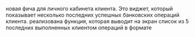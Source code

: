 новая фича для личного кабинета клиента. Это виджет, который показывает несколько последних успешных банковских операций клиента. 
реализована функция, которая выводит на экран список из 5 последних выполненных клиентом операций в формате
